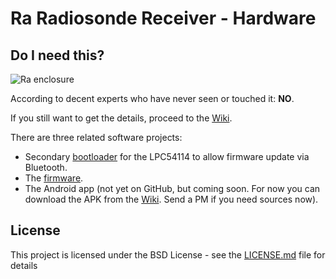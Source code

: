 # Ra Radiosonde Receiver - Hardware

## Do I need this?

![Ra enclosure](https://user-images.githubusercontent.com/32458301/31867808-89dfd27e-b795-11e7-9571-6110e98a9a9a.png)

According to decent experts who have never seen or touched it: **NO**.

If you still want to get the details, proceed to the [Wiki](https://github.com/einergehtnochrein/ra-hardware/wiki).

There are three related software projects:

  * Secondary [bootloader](https://github.com/einergehtnochrein/ra-loader) for the LPC54114 to allow firmware update via Bluetooth.
  * The [firmware](https://github.com/einergehtnochrein/ra-firmware).
  * The Android app (not yet on GitHub, but coming soon. For now you can download the APK from the [Wiki](https://github.com/einergehtnochrein/ra-hardware/wiki). Send a PM if you need sources now).

## License

This project is licensed under the BSD License - see the [LICENSE.md](LICENSE.md) file for details


